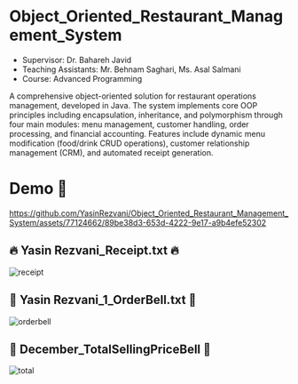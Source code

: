 # Object_Oriented_Restaurant_Management_System
- Supervisor: Dr. Bahareh Javid <br>
- Teaching Assistants: Mr. Behnam Saghari, Ms. Asal Salmani <br>
- Course: Advanced Programming <br>

A comprehensive object-oriented solution for restaurant operations management, developed in Java. The system implements core OOP principles including encapsulation, inheritance, and polymorphism through four main modules: menu management, customer handling, order processing, and financial accounting. Features include dynamic menu modification (food/drink CRUD operations), customer relationship management (CRM), and automated receipt generation.
# Demo :tada:
https://github.com/YasinRezvani/Object_Oriented_Restaurant_Management_System/assets/77124662/89be38d3-653d-4222-9e17-a9b4efe52302
## :fire: Yasin Rezvani_Receipt.txt :fire:
![receipt](https://github.com/YasinRezvani/Object_Oriented_Restaurant_Management_System/assets/77124662/f9cc3be1-1418-494a-abcc-26175edd4c14)
## :fallen_leaf: Yasin Rezvani_1_OrderBell.txt :fallen_leaf:
![orderbell](https://github.com/YasinRezvani/Object_Oriented_Restaurant_Management_System/assets/77124662/c63d52eb-fd4e-4c0c-ab97-68dca1d9f0ec)
## :balloon: December_TotalSellingPriceBell :balloon:
![total](https://github.com/YasinRezvani/Object_Oriented_Restaurant_Management_System/assets/77124662/47c3667a-2e2c-4ebe-a987-62c0c0cd97b0)

